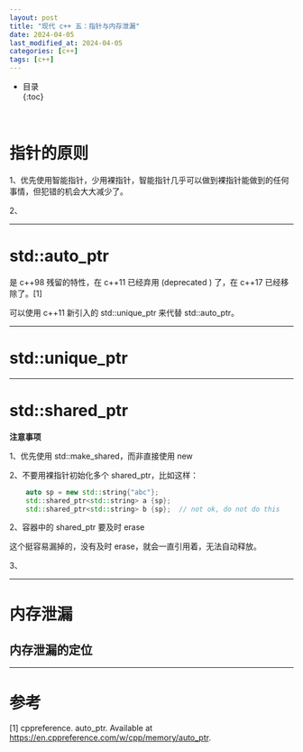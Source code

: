 ```yaml
---
layout: post
title: "现代 c++ 五：指针与内存泄漏"
date: 2024-04-05
last_modified_at: 2024-04-05
categories: [c++]
tags: [c++]
---
```


* 目录  
{:toc}
<br/>

# 指针的原则

1、优先使用智能指针，少用裸指针，智能指针几乎可以做到裸指针能做到的任何事情，但犯错的机会大大减少了。  

2、

---

# std::auto_ptr

是 c++98 残留的特性，在 c++11 已经弃用 (deprecated ) 了，在 c++17 已经移除了。[1]  

可以使用 c++11 新引入的 std::unique_ptr 来代替 std::auto_ptr。  

---

# std::unique_ptr

---

# std::shared_ptr



**注意事项** 

1、优先使用 std::make_shared，而非直接使用 new   




2、不要用裸指针初始化多个 shared_ptr，比如这样：  

```cpp
    auto sp = new std::string{"abc"};
    std::shared_ptr<std::string> a {sp};
    std::shared_ptr<std::string> b {sp};  // not ok, do not do this
```  

2、容器中的 shared_ptr 要及时 erase   

这个挺容易漏掉的，没有及时 erase，就会一直引用着，无法自动释放。   

3、

---

# 内存泄漏

## 内存泄漏的定位

---

# 参考

[1] cppreference. auto_ptr. Available at https://en.cppreference.com/w/cpp/memory/auto_ptr.  